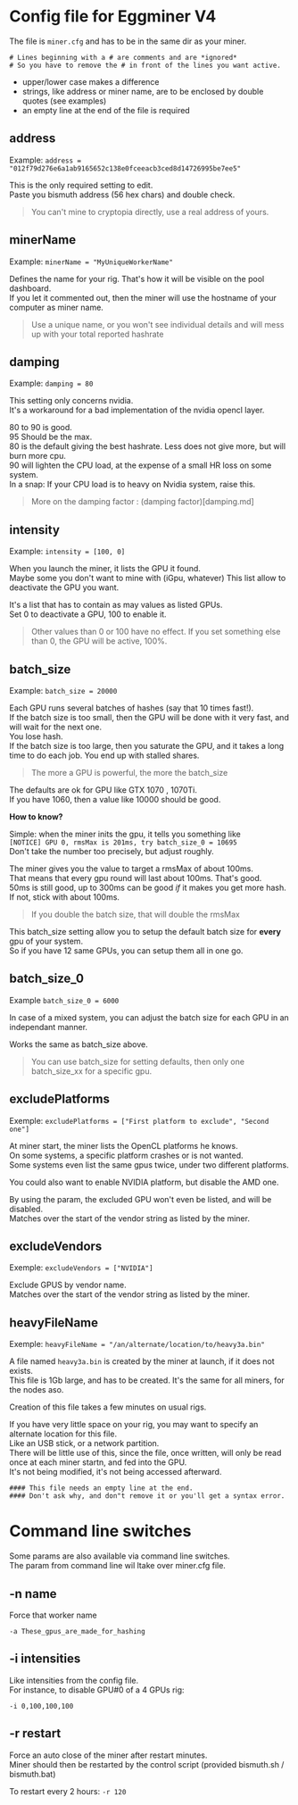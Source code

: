 # Config file for Eggminer V4

The file is `miner.cfg` and has to be in the same dir as your miner.

```
# Lines beginning with a # are comments and are *ignored*
# So you have to remove the # in front of the lines you want active.
```

- upper/lower case makes a difference  
- strings, like address or miner name, are to be enclosed by double quotes (see examples)
- an empty line at the end of the file is required

## address

Example: `address = "012f79d276e6a1ab9165652c138e0fceeacb3ced8d14726995be7ee5"`

This is the only required setting to edit.  
Paste you bismuth address (56 hex chars) and double check.  

> You can't mine to cryptopia directly, use a real address of yours.

## minerName

Example: `minerName = "MyUniqueWorkerName"`

Defines the name for your rig. That's how it will be visible on the pool dashboard.  
If you let it commented out, then the miner will use the hostname of your computer as miner name.

> Use a unique name, or you won't see individual details and will mess up with your total reported hashrate

## damping

Example: `damping = 80`

This setting only concerns nvidia.  
It's a workaround for a bad implementation of the nvidia opencl layer.

80 to 90 is good.  
95 Should be the max.  
80 is the default giving the best hashrate. Less does not give more, but will burn more cpu.  
90 will lighten the CPU load, at the expense of a small HR loss on some system.  
In a snap: If your CPU load is to heavy on Nvidia system, raise this.

> More on the damping factor : (damping factor)[damping.md]

## intensity

Example: `intensity = [100, 0]`

When you launch the miner, it lists the GPU it found.  
Maybe some you don't want to mine with (iGpu, whatever)
This list allow to deactivate the GPU you want.

It's a list that has to contain as may values as listed GPUs.  
Set 0 to deactivate a GPU, 100 to enable it.  

> Other values than 0 or 100 have no effect. If you set something else than 0, the GPU will be active, 100%.

## batch_size

Example: `batch_size = 20000`

Each GPU runs several batches of hashes (say that 10 times fast!).  
If the batch size is too small, then the GPU will be done with it very fast, and will wait for the next one.  
You lose hash.  
If the batch size is too large, then you saturate the GPU, and it takes a long time to do each job. You end up with stalled shares.

> The more a GPU is powerful, the more the batch_size

The defaults are ok for GPU like GTX 1070 , 1070Ti.  
If you have 1060, then a value like 10000 should be good.  

**How to know?**

Simple: when the miner inits the gpu, it tells you something like  
`[NOTICE] GPU 0, rmsMax is 201ms, try batch_size_0 = 10695`  
Don't take the number too precisely, but adjust roughly.

The miner gives you the value to target a rmsMax of about 100ms.  
That means that every gpu round will last about 100ms. That's good.  
50ms is still good, up to 300ms can be good *if* it makes you get more hash. If not, stick with about 100ms.

> If you double the batch size, that will double the rmsMax

This batch_size setting allow you to setup the default batch size for **every** gpu of your system.  
So if you have 12 same GPUs, you can setup them all in one go.

## batch_size_0

Example `batch_size_0 = 6000`

In case of a mixed system, you can adjust the batch size for each GPU in an independant manner.

Works the same as batch_size above.

> You can use batch_size for setting defaults, then only one batch_size_xx for a specific gpu.

## excludePlatforms

Exemple: `excludePlatforms = ["First platform to exclude", "Second one"]`

At miner start, the miner lists the OpenCL platforms he knows.  
On some systems, a specific platform crashes or is not wanted.  
Some systems even list the same gpus twice, under two different platforms.  

You could also want to enable NVIDIA platform, but disable the AMD one.

By using the param, the excluded GPU won't even be listed, and will be disabled.  
Matches over the start of the vendor string as listed by the miner.

## excludeVendors

Exemple: `excludeVendors = ["NVIDIA"]`

Exclude GPUS by vendor name.  
Matches over the start of the vendor string as listed by the miner.

## heavyFileName

Exemple: `heavyFileName = "/an/alternate/location/to/heavy3a.bin"`

A file named `heavy3a.bin` is created by the miner at launch, if it does not exists.  
This file is 1Gb large, and has to be created. It's the same for all miners, for the nodes aso.

Creation of this file takes a few minutes on usual rigs.

If you have very little space on your rig, you may want to specify an alternate location for this file.  
Like an USB stick, or a network partition.  
There will be little use of this, since the file, once written, will only be read once at each miner startn, and fed into the GPU.  
It's not being modified, it's not being accessed afterward.


```
#### This file needs an empty line at the end.
#### Don't ask why, and don"t remove it or you'll get a syntax error.

```

# Command line switches

Some params are also available via command line switches.  
The param from command line wil ltake over miner.cfg file.

## -n name

Force that worker name

`-a These_gpus_are_made_for_hashing`

## -i intensities

Like intensities from the config file.  
For instance, to disable GPU#0 of a 4 GPUs rig:

`-i 0,100,100,100`

## -r restart

Force an auto close of the miner after restart minutes.  
Miner should then be restarted by the control script (provided bismuth.sh / bismuth.bat)

To restart every 2 hours:
`-r 120`
